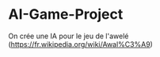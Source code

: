 # AI-Game-Project

On crée une IA pour le jeu de l'awelé (https://fr.wikipedia.org/wiki/Awal%C3%A9)
